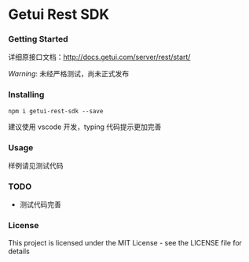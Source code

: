 # Getui Rest SDK

### Getting Started

详细原接口文档：http://docs.getui.com/server/rest/start/

*Warning*: 未经严格测试，尚未正式发布

### Installing

```
npm i getui-rest-sdk --save
```

建议使用 vscode 开发，typing 代码提示更加完善

### Usage
样例请见测试代码

### TODO
- 测试代码完善

### License
This project is licensed under the MIT License - see the LICENSE file for details
